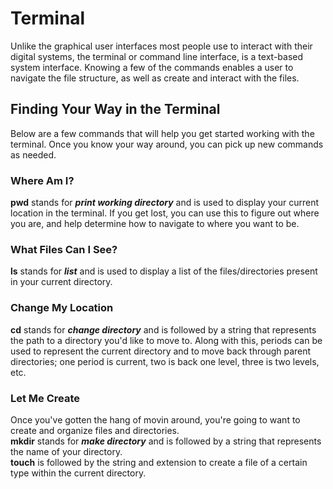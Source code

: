 # Terminal
Unlike the graphical user interfaces most people use to interact with their digital systems, the terminal or command line interface, is a text-based system interface. Knowing a few of the commands enables a user to navigate the file structure, as well as create and interact with the files.

## Finding Your Way in the Terminal
Below are a few commands that will help you get started working with the terminal. Once you know your way around, you can pick up new commands as needed.

### Where Am I?
**pwd** stands for ***print working directory*** and is used to display your current location in the terminal. If you get lost, you can use this to figure out where you are, and help determine how to navigate to where you want to be.

### What Files Can I See?
**ls** stands for ***list*** and is used to display a list of the files/directories present in your current directory.

### Change My Location
**cd** stands for ***change directory*** and is followed by a string that represents the path to a directory you'd like to move to. Along with this, periods can be used to represent the current directory and to move back through parent directories; one period is current, two is back one level, three is two levels, etc.

### Let Me Create
Once you've gotten the hang of movin around, you're going to want to create and organize files and directories.  
**mkdir** stands for ***make directory*** and is followed by a string that represents the name of your directory.  
**touch** is followed by the string and extension to create a file of a certain type within the current directory.
